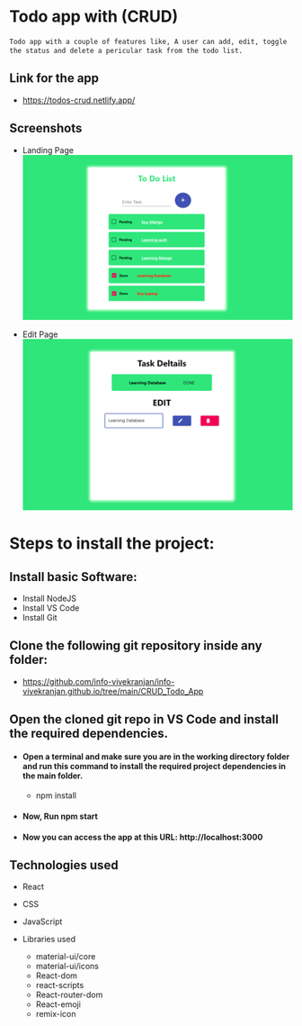 # Todo app with (CRUD) 

    Todo app with a couple of features like, A user can add, edit, toggle the status and delete a pericular task from the todo list.


## Link for the app

* https://todos-crud.netlify.app/



## Screenshots

* Landing Page
![Landing Page](./src/screenshots/Screenshot.png)

* Edit Page
![Edit Page](./src/screenshots/Screenshot_2.png)




# Steps to install the project:

## Install basic Software:
* Install NodeJS
* Install VS Code
* Install Git

## Clone the following git repository inside any folder:

* https://github.com/info-vivekranjan/info-vivekranjan.github.io/tree/main/CRUD_Todo_App

##  Open the cloned git repo in VS Code and install the required dependencies.

* #### Open a terminal and make sure you are in the working directory folder and run this command to install the required project dependencies in the main folder.
  * npm install   

* #### Now, Run npm start
* #### Now you can access the app at this URL: http://localhost:3000


## Technologies used
  
  * React
  * CSS
  * JavaScript
  * Libraries used
      
      * material-ui/core
      * material-ui/icons
      * React-dom
      * react-scripts
      * React-router-dom
      * React-emoji
      * remix-icon
      
